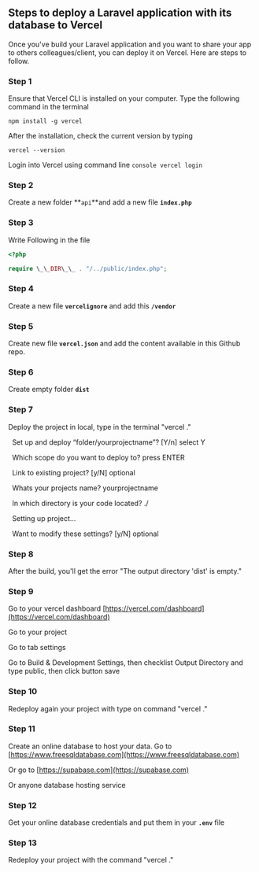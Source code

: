 
## Steps to deploy a Laravel application with its database to Vercel
Once you've build your Laravel application and you want to share your app to others colleagues/client, you can deploy it on Vercel. Here are steps to follow.

### **Step 1**

Ensure that Vercel CLI is installed on your computer. Type the following command in the terminal
``` console
npm install -g vercel
```

After the installation, check the current version by typing 
``` console
vercel --version
```



Login into Vercel using command line ``` console vercel login ```





### **Step 2**

Create a new folder **`api`**and add a new file **`index.php`**



### **Step 3**

Write Following in the file

``` php
<?php  

require \_\_DIR\_\_ . "/../public/index.php";
```



### **Step 4**

Create a new file **`vercelignore`** and add this **`/vendor`**



### **Step 5**

Create new file **`vercel.json`** and add the content available in this Github repo.



### **Step 6**

Create empty folder **`dist`**



### **Step 7**

Deploy the project in local, type in the terminal "vercel ."





&nbsp;   Set up and deploy “folder/yourprojectname”? \[Y/n] select Y



&nbsp;   Which scope do you want to deploy to? press ENTER



&nbsp;   Link to existing project? \[y/N] optional



&nbsp;   Whats your projects name? yourprojectname



&nbsp;   In which directory is your code located? ./



&nbsp;   Setting up project…



&nbsp;   Want to modify these settings? \[y/N] optional



### **Step 8**

After the build, you'll get the error "The output directory 'dist' is empty."



### **Step 9**

Go to your vercel dashboard [https://vercel.com/dashboard](https://vercel.com/dashboard) 

Go to your project

Go to tab settings

Go to Build & Development Settings, then checklist Output Directory and type public, then click button save



### **Step 10**

Redeploy again your project with type on command "vercel ."





### **Step 11**

Create an online database to host your data.
Go to [https://www.freesqldatabase.com](https://www.freesqldatabase.com)

Or go to [https://supabase.com](https://supabase.com)  

Or anyone database hosting service



### **Step 12**

Get your online database credentials and put them in your **`.env`** file



### **Step 13**

Redeploy your project with the command "vercel ."


